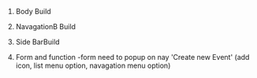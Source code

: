 1. Body Build

2. NavagationB Build
3. Side BarBuild
4. Form and function
   -form need to popup on nay 'Create new Event' (add icon, list menu option, navagation menu option)
